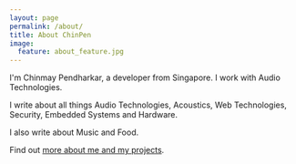 ```yaml
---
layout: page
permalink: /about/
title: About ChinPen
image:
  feature: about_feature.jpg
---
```


I'm Chinmay Pendharkar, a developer from Singapore. I work with Audio Technologies.

I write about all things Audio Technologies, Acoustics, Web Technologies, Security, Embedded Systems and Hardware.

I also write about Music and Food.

Find out [more about me and my projects](http://chinpen.net/).

